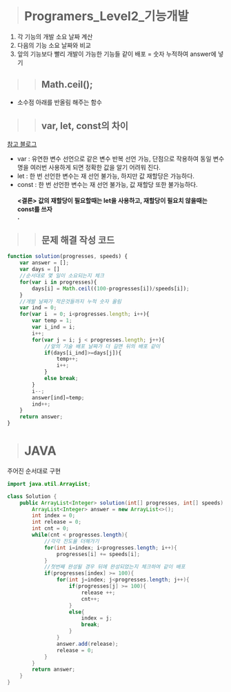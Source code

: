 ><h1>Programers_Level2_기능개발</h1>
1. 각 기능의 개발 소요 날짜 계산
2. 다음의 기능 소요 날짜와 비교
3. 앞의 기능보다 빨리 개발이 가능한 기능들 같이 배포 = 숫자 누적하여 answer에 넣기

>><h2>Math.ceil();</h2>
- 소수점 아래를 반올림 해주는 함수

>><h2>var, let, const의 차이</h2>
[참고 블로그](https://velog.io/@bathingape/JavaScript-var-let-const-%EC%B0%A8%EC%9D%B4%EC%A0%90)<br>
- var : 유연한 변수 선언으로 같은 변수 반복 선언 가능, 단점으로 작용하여 동일 변수명을 여러번 사용하게 되면 정확한 값을 알기 어려워 진다.
- let : 한 번 선언한 변수는 재 선언 불가능, 하지만 값 재할당은 가능하다.
- const : 한 번 선언한 변수는 재 선언 불가능, 값 재할당 또한 불가능하다.<br><br>
<b><결론> 값의 재할당이 필요할때는 let을 사용하고, 재할당이 필요치 않을때는 const를 쓰자<br>.</b>

>><h2>문제 해결 작성 코드</h2>
```javascript
function solution(progresses, speeds) {
    var answer = [];
    var days = []
    //순서대로 몇 일이 소요되는지 체크
    for(var i in progresses){
        days[i] = Math.ceil((100-progresses[i])/speeds[i]);
    }
    //개발 날짜가 작은것들까지 누적 숫자 올림
    var ind = 0;
    for(var i  = 0; i<progresses.length; i++){
        var temp = 1;
        var i_ind = i;
        i++;
        for(var j = i; j < progresses.length; j++){
            //앞의 기술 배포 날짜가 더 길면 뒤의 배포 같이
            if(days[i_ind]>=days[j]){
                temp++;
                i++;
            }
            else break;
        }
        i--;
        answer[ind]=temp;
        ind++;
    }
    return answer;
}
```
    
><h1>JAVA</h1>
주어진 순서대로 구현<br>
```java
import java.util.ArrayList;

class Solution {
    public ArrayList<Integer> solution(int[] progresses, int[] speeds) {
        ArrayList<Integer> answer = new ArrayList<>();
        int index = 0;
        int release = 0;
        int cnt = 0;
        while(cnt < progresses.length){
            //각각 진도율 더해가기
            for(int i=index; i<progresses.length; i++){
                progresses[i] += speeds[i];
            }
            //첫번째 완성될 경우 뒤에 완성되었는지 체크하여 같이 배포
            if(progresses[index] >= 100){
                for(int j=index; j<progresses.length; j++){
                    if(progresses[j] >= 100){
                        release ++;
                        cnt++;
                    }
                    else{
                        index = j;
                        break;
                    }
                }
                answer.add(release);
                release = 0;
            }
        }
        return answer;
    }
}
```
